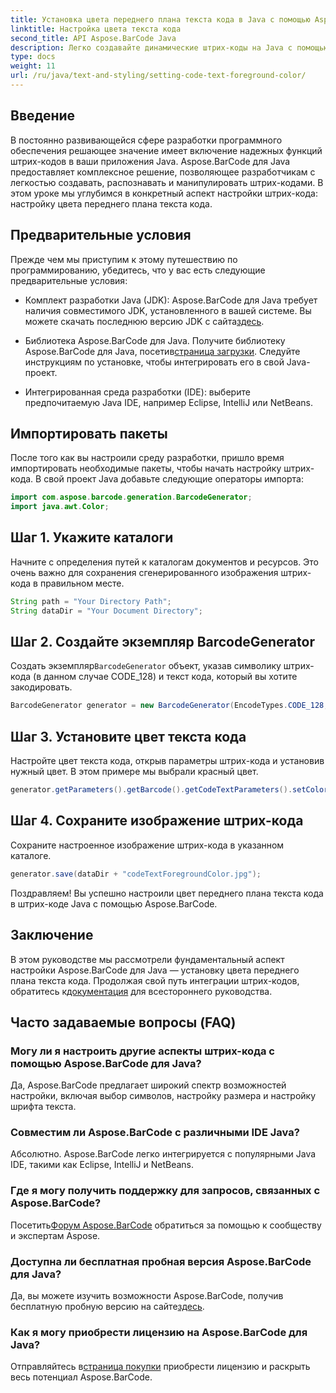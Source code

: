 ```yaml
---
title: Установка цвета переднего плана текста кода в Java с помощью Aspose.BarCode
linktitle: Настройка цвета текста кода
second_title: API Aspose.BarCode Java
description: Легко создавайте динамические штрих-коды на Java с помощью Aspose.BarCode. С легкостью настройте цвет переднего плана текста кода, используя наше пошаговое руководство.
type: docs
weight: 11
url: /ru/java/text-and-styling/setting-code-text-foreground-color/
---
```


## Введение
В постоянно развивающейся сфере разработки программного обеспечения решающее значение имеет включение надежных функций штрих-кодов в ваши приложения Java. Aspose.BarCode для Java предоставляет комплексное решение, позволяющее разработчикам с легкостью создавать, распознавать и манипулировать штрих-кодами. В этом уроке мы углубимся в конкретный аспект настройки штрих-кода: настройку цвета переднего плана текста кода.

## Предварительные условия
Прежде чем мы приступим к этому путешествию по программированию, убедитесь, что у вас есть следующие предварительные условия:

-  Комплект разработки Java (JDK): Aspose.BarCode для Java требует наличия совместимого JDK, установленного в вашей системе. Вы можете скачать последнюю версию JDK с сайта[здесь](https://www.oracle.com/java/technologies/javase-downloads.html).

-  Библиотека Aspose.BarCode для Java. Получите библиотеку Aspose.BarCode для Java, посетив[страница загрузки](https://releases.aspose.com/barcode/java/). Следуйте инструкциям по установке, чтобы интегрировать его в свой Java-проект.

- Интегрированная среда разработки (IDE): выберите предпочитаемую Java IDE, например Eclipse, IntelliJ или NetBeans.

## Импортировать пакеты
После того как вы настроили среду разработки, пришло время импортировать необходимые пакеты, чтобы начать настройку штрих-кода. В свой проект Java добавьте следующие операторы импорта:

```java
import com.aspose.barcode.generation.BarcodeGenerator;
import java.awt.Color;
```

## Шаг 1. Укажите каталоги
Начните с определения путей к каталогам документов и ресурсов. Это очень важно для сохранения сгенерированного изображения штрих-кода в правильном месте.

```java
String path = "Your Directory Path";
String dataDir = "Your Document Directory";
```

## Шаг 2. Создайте экземпляр BarcodeGenerator
 Создать экземпляр`BarcodeGenerator` объект, указав символику штрих-кода (в данном случае CODE_128) и текст кода, который вы хотите закодировать.

```java
BarcodeGenerator generator = new BarcodeGenerator(EncodeTypes.CODE_128, "12345678");
```

## Шаг 3. Установите цвет текста кода
Настройте цвет текста кода, открыв параметры штрих-кода и установив нужный цвет. В этом примере мы выбрали красный цвет.

```java
generator.getParameters().getBarcode().getCodeTextParameters().setColor(Color.RED);
```

## Шаг 4. Сохраните изображение штрих-кода
Сохраните настроенное изображение штрих-кода в указанном каталоге.

```java
generator.save(dataDir + "codeTextForegroundColor.jpg");
```

Поздравляем! Вы успешно настроили цвет переднего плана текста кода в штрих-коде Java с помощью Aspose.BarCode.

## Заключение
В этом руководстве мы рассмотрели фундаментальный аспект настройки Aspose.BarCode для Java — установку цвета переднего плана текста кода. Продолжая свой путь интеграции штрих-кодов, обратитесь к[документация](https://reference.aspose.com/barcode/java/) для всестороннего руководства.

## Часто задаваемые вопросы (FAQ)

### Могу ли я настроить другие аспекты штрих-кода с помощью Aspose.BarCode для Java?
Да, Aspose.BarCode предлагает широкий спектр возможностей настройки, включая выбор символов, настройку размера и настройку шрифта текста.

### Совместим ли Aspose.BarCode с различными IDE Java?
Абсолютно. Aspose.BarCode легко интегрируется с популярными Java IDE, такими как Eclipse, IntelliJ и NetBeans.

### Где я могу получить поддержку для запросов, связанных с Aspose.BarCode?
 Посетить[Форум Aspose.BarCode](https://forum.aspose.com/c/barcode/13) обратиться за помощью к сообществу и экспертам Aspose.

### Доступна ли бесплатная пробная версия Aspose.BarCode для Java?
 Да, вы можете изучить возможности Aspose.BarCode, получив бесплатную пробную версию на сайте[здесь](https://releases.aspose.com/).

### Как я могу приобрести лицензию на Aspose.BarCode для Java?
 Отправляйтесь в[страница покупки](https://purchase.aspose.com/buy) приобрести лицензию и раскрыть весь потенциал Aspose.BarCode.

